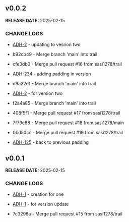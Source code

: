 ## v0.0.2

**RELEASE DATE:** 2025-02-15

### CHANGE LOGS

* <span style='color:skyblue;'>[ADH-2](https://jira.example.com/browse/ADH-2)</span> - updating to vesrion two


* b92cb49 - Merge branch 'main' into trail

* cfe3db0 - Merge pull request #16 from sasi1278/trail

* <span style='color:skyblue;'>[ADH-234](https://jira.example.com/browse/ADH-234)</span> - adding padding in version

* d9a32e1 - Merge branch 'main' into trail

* <span style='color:skyblue;'>[ADH-2](https://jira.example.com/browse/ADH-2)</span> - for version two


* f2a4a85 - Merge branch 'main' into trail

* 408f5f1 - Merge pull request #17 from sasi1278/trail

* 7f79e88 - Merge pull request #18 from sasi1278/main

* 0bd50cc - Merge pull request #19 from sasi1278/trail

* <span style='color:skyblue;'>[ADH-125](https://jira.example.com/browse/ADH-125)</span> - back to previous padding

## v0.0.1

**RELEASE DATE:** 2025-02-15

### CHANGE LOGS


* <span style='color:skyblue;'>[ADH-1](https://jira.example.com/browse/ADH-1)</span> - creation for one

* <span style='color:skyblue;'>[ADH-1](https://jira.example.com/browse/ADH-1)</span> - for version update

* 7c3298a - Merge pull request #15 from sasi1278/trail

